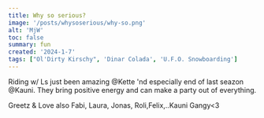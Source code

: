 ```yaml
---
title: Why so serious?
image: '/posts/whysoserious/why-so.png'
alt: 'MjW'
toc: false
summary: fun
created: '2024-1-7'
tags: ["Ol'Dirty Kirschy", 'Dinar Colada', 'U.F.O. Snowboarding']
---
```


<p>Riding w/ Ls just been amazing @Kette 'nd especially end of last seazon @Kauni. They bring positive energy and can make a party out of everything.

<p>Greetz & Love also Fabi, Laura, Jonas, Roli,Felix,..Kauni Gangy<3

<script>
  import { YouTube } from 'sveltekit-embed'
</script>

<YouTube youTubeId="Bo2iqIqYkTs" />
